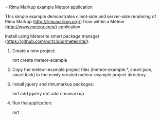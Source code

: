 = Rimu Markup example Meteor application

This simple example demonstrates client-side and server-side
rendering of Rimu Markup (<http://rimumarkup.org/>) from within
a Meteor (<http://www.meteor.com/>) application.

Install using Meteorite smart package manager (<https://github.com/oortcloud/meteorite/>):

1. Create a new project:

    mrt create meteor-example

2. Copy the meteor-example project files (meteor-example.*, smart.json, smart.lock)
   to the newly created meteor-example project directory.

3. Install jquery and rimumarkup packages:

    mrt add jquery
    mrt add rimumarkup

4. Run the application:

    mrt

